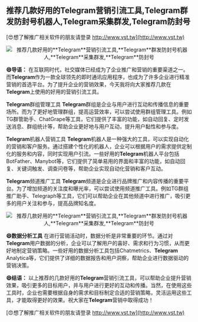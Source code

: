 ## **推荐几款好用的**Telegram**营销引流工具,**Telegram**群发防封号机器人,**Telegram**采集群发,**Telegram**防封号**

[😍想了解推广相关软件的朋友请登录 http://www.vst.tw](http://www.vst.tw)

 <center><img src="https://vst.tw/MP4/tuiguang/png/6.png" alt="推荐几款好用的**Telegram**营销引流工具,**Telegram**群发防封号机器人,**Telegram**采集群发,**Telegram**防封号"></center>

**😄导语：**
在互联网时代，社交媒体已经成为了企业推广和营销的重要渠道之一。而**Telegram**作为一款全球领先的即时通讯应用程序，也成为了许多企业进行精准营销的首选平台。为了提升企业的营销效果，今天我将向大家推荐几款在**Telegram**上使用的好用的营销引流工具。

**Telegram**群组管理工具
**Telegram**群组是企业与用户进行互动和传播信息的重要场所。而为了更好地管理群组，提高运营效率，可以尝试使用群组管理工具。例如TG群管助手、ChatGrape等工具，它们提供了丰富的功能，如自动回复、定时发送消息、群组统计等，帮助企业更好地与用户互动，提升用户黏性和参与度。

**Telegram**机器人营销工具
**Telegram**机器人是一种强大的工具，可以实现自动化的营销和客户服务。通过搭建个性化的机器人，企业可以根据用户的需求提供定制化的服务和内容，同时实现用户引流。一些好用的**Telegram**机器人平台包括BotFather、Manybot等，它们提供了简单易用的界面和丰富的功能，如自动回复、关键词触发、调查问卷等，帮助企业实现自动化营销和客户互动。

**Telegram**频道推广工具
**Telegram**频道是企业进行品牌推广和内容传播的重要平台。为了增加频道的关注度和曝光率，可以尝试使用频道推广工具。例如TG群组推广助手、Telegraph等工具，它们可以帮助企业在其他频道中进行推广，吸引更多的用户关注和参与，提高品牌知名度。

 <center><img src="https://vst.tw/MP4/tuiguang/png/5.png" alt="推荐几款好用的**Telegram**营销引流工具,**Telegram**群发防封号机器人,**Telegram**采集群发,**Telegram**防封号"></center>

**😄数据分析工具**
在进行营销活动时，数据分析是非常重要的环节。通过对**Telegram**用户数据的分析，企业可以了解用户的喜好、需求和行为习惯，从而更好地制定营销策略。一些好用的数据分析工具包括Chatmetrics、**Telegram** Analytica等，它们提供了详细的数据报告和用户洞察，帮助企业进行数据驱动的营销决策。

**😄结语：**
以上推荐的几款好用的**Telegram**营销引流工具，可以帮助企业提升营销效果，吸引更多的目标用户，并与用户进行更好的互动和传播。当然，在使用这些工具时，企业也需要根据自身的需求和目标制定合适的营销策略，灵活运用这些工具，才能取得更好的效果。祝大家在**Telegram**营销中取得成功！

[😍想了解推广相关软件的朋友请登录 http://www.vst.tw](http://www.vst.tw)



